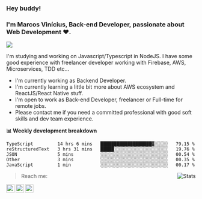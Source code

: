 ### Hey buddy!

### I'm Marcos Vinícius, Back-end Developer, passionate about Web Development :heart:.
<img src="https://img.shields.io/github/followers/bertbr?style=social"/>

I'm studying and working on Javascript/Typescript in NodeJS. I have some good experience with freelancer developer working with Firebase, AWS, Microservices, TDD etc...

- I'm currently working as Backend Developer.
- I'm currently learning a little bit more about AWS ecosystem and ReactJS/React Native stuff.
- I'm open to work as Back-end Developer, freelancer or Full-time for remote jobs.
- Please contact me if you need a committed professional with good soft skills and dev team experience.

<!--START_SECTION:waka-->
**:bar_chart: Weekly development breakdown**
```
TypeScript         14 hrs 6 mins   ███████████████████▓░░░░░   79.15 % 
reStructuredText   3 hrs 31 mins   █████░░░░░░░░░░░░░░░░░░░░   19.76 % 
JSON               5 mins          ░░░░░░░░░░░░░░░░░░░░░░░░░   00.54 % 
Other              3 mins          ░░░░░░░░░░░░░░░░░░░░░░░░░   00.35 % 
JavaScript         1 min           ░░░░░░░░░░░░░░░░░░░░░░░░░   00.17 % 
```
<!--END_SECTION:waka-->
<img alt="Stats" align="right" src="https://github-readme-stats.vercel.app/api?username=bertbr&theme=dracula&show_icons=true" />

> Reach me:
<a href="https://www.linkedin.com/in/viniciusmvn">
  <img align="left" alt="My LinkdeIn" width="22px" src="https://image.flaticon.com/icons/svg/145/145807.svg" />
</a>
<a href="mailto:viniciusmvn@pm.me">
  <img align="left" alt="Mail me" width="22px" src="https://image.flaticon.com/icons/svg/1057/1057100.svg" />
</a>
<a href="https://t.me/bertinnn">
  <img align="left" alt="My Telegram" width="22px" src="https://image.flaticon.com/icons/svg/2111/2111646.svg" />
</a>
